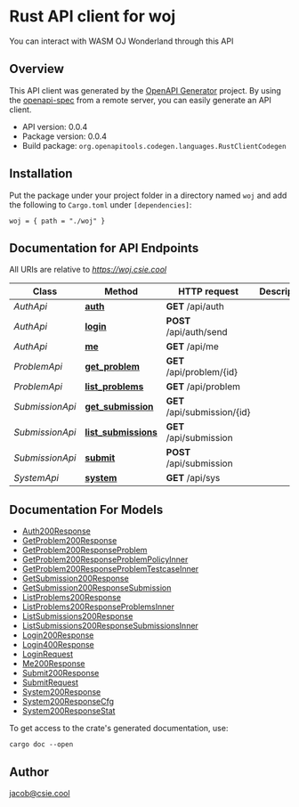 # Rust API client for woj

You can interact with WASM OJ Wonderland through this API


## Overview

This API client was generated by the [OpenAPI Generator](https://openapi-generator.tech) project.  By using the [openapi-spec](https://openapis.org) from a remote server, you can easily generate an API client.

- API version: 0.0.4
- Package version: 0.0.4
- Build package: `org.openapitools.codegen.languages.RustClientCodegen`

## Installation

Put the package under your project folder in a directory named `woj` and add the following to `Cargo.toml` under `[dependencies]`:

```
woj = { path = "./woj" }
```

## Documentation for API Endpoints

All URIs are relative to *https://woj.csie.cool*

Class | Method | HTTP request | Description
------------ | ------------- | ------------- | -------------
*AuthApi* | [**auth**](docs/AuthApi.md#auth) | **GET** /api/auth | 
*AuthApi* | [**login**](docs/AuthApi.md#login) | **POST** /api/auth/send | 
*AuthApi* | [**me**](docs/AuthApi.md#me) | **GET** /api/me | 
*ProblemApi* | [**get_problem**](docs/ProblemApi.md#get_problem) | **GET** /api/problem/{id} | 
*ProblemApi* | [**list_problems**](docs/ProblemApi.md#list_problems) | **GET** /api/problem | 
*SubmissionApi* | [**get_submission**](docs/SubmissionApi.md#get_submission) | **GET** /api/submission/{id} | 
*SubmissionApi* | [**list_submissions**](docs/SubmissionApi.md#list_submissions) | **GET** /api/submission | 
*SubmissionApi* | [**submit**](docs/SubmissionApi.md#submit) | **POST** /api/submission | 
*SystemApi* | [**system**](docs/SystemApi.md#system) | **GET** /api/sys | 


## Documentation For Models

 - [Auth200Response](docs/Auth200Response.md)
 - [GetProblem200Response](docs/GetProblem200Response.md)
 - [GetProblem200ResponseProblem](docs/GetProblem200ResponseProblem.md)
 - [GetProblem200ResponseProblemPolicyInner](docs/GetProblem200ResponseProblemPolicyInner.md)
 - [GetProblem200ResponseProblemTestcaseInner](docs/GetProblem200ResponseProblemTestcaseInner.md)
 - [GetSubmission200Response](docs/GetSubmission200Response.md)
 - [GetSubmission200ResponseSubmission](docs/GetSubmission200ResponseSubmission.md)
 - [ListProblems200Response](docs/ListProblems200Response.md)
 - [ListProblems200ResponseProblemsInner](docs/ListProblems200ResponseProblemsInner.md)
 - [ListSubmissions200Response](docs/ListSubmissions200Response.md)
 - [ListSubmissions200ResponseSubmissionsInner](docs/ListSubmissions200ResponseSubmissionsInner.md)
 - [Login200Response](docs/Login200Response.md)
 - [Login400Response](docs/Login400Response.md)
 - [LoginRequest](docs/LoginRequest.md)
 - [Me200Response](docs/Me200Response.md)
 - [Submit200Response](docs/Submit200Response.md)
 - [SubmitRequest](docs/SubmitRequest.md)
 - [System200Response](docs/System200Response.md)
 - [System200ResponseCfg](docs/System200ResponseCfg.md)
 - [System200ResponseStat](docs/System200ResponseStat.md)


To get access to the crate's generated documentation, use:

```
cargo doc --open
```

## Author

jacob@csie.cool

